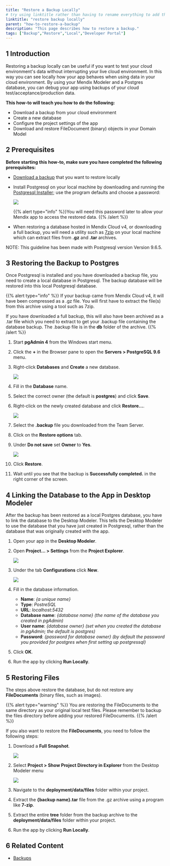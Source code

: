```yaml
---
title: "Restore a Backup Locally"
# try using linktitle rather than having to rename everything to add the -a-
linktitle: "restore backup locally"
parent: "how-to-restore-a-backup"
description: "This page describes how to restore a backup."
tags: ["Backup","Restore","Local","Developer Portal"]
---
```


## 1 Introduction

Restoring a backup locally can be useful if you want to test your cloud environment's data without interrupting your live cloud environment. In this way you can see locally how your app behaves when using data in your cloud environment. By using your Mendix Modeler and a Postgres database, you can debug your app using backups of your cloud test/acceptance/production data.

**This how-to will teach you how to do the following:**

* Download a backup from your cloud environment
* Create a new database
* Configure the project settings of the app
* Download and restore FileDocument (binary) objects in your Domain Model

## 2 Prerequisites

**Before starting this how-to, make sure you have completed the following prerequisites:**

* [Download a backup](how-to-download-a-backup) that you want to restore locally
* Install Postgresql on your local machine by downloading and running the [Postgresql Installer](https://www.postgresql.org/download/windows/); use the program defaults and choose a password:

    ![](attachments/restore-backup-locally/postgres-password.png)

    {{% alert type="info" %}}You will need this password later to allow your Mendix app to access the restored data. 
    {{% /alert %}}

* When restoring a database hosted in Mendix Cloud v4, or downloading a full backup, you will need a utility such as [7zip](http://www.7-zip.org/) on your local machine which can extract files from **.gz** and **.tar** archives.

NOTE: This guideline has been made with Postgresql version Version 9.6.5.

## 3 Restoring the Backup to Postgres

Once Postgresql is installed and you have downloaded a backup file, you need to create a local database in Postgresql. The backup database will be restored into this local Postgresql database.

{{% alert type="info" %}}
If your backup came from Mendix Cloud v4, it will have been compressed as a .gz file. You will first have to extract the file(s) from this archive using a tool such as 7zip.

If you have downloaded a full backup, this will also have been archived as a .tar file which you need to extract to get your .backup file containing the database backup. The .backup file is in the **db** folder of the archive.
{{% /alert %}}

1. Start **pgAdmin 4** from the Windows start menu.
2. Click the **+** in the Browser pane to open the **Servers > PostgreSQL 9.6** menu.
3. Right-click **Databases** and **Create** a new database.

    ![](attachments/restore-backup-locally/add-database.png)

4. Fill in the **Database** name.
5. Select the correct owner (the default is **postgres**) and click **Save**.
6. Right-click on the newly created database and click **Restore...**.

    ![](attachments/restore-backup-locally/restore-database.png)

7. Select the **.backup** file you downloaded from the Team Server.
8. Click on the **Restore options** tab.
9. Under **Do not save** set **Owner** to **Yes**.

    ![](attachments/restore-backup-locally/restore-options.png)

10. Click **Restore**.
11.	Wait until you see that the backup is **Successfully completed.** in the right corner of the screen.

## 4 Linking the Database to the App in Desktop Modeler

After the backup has been restored as a local Postgres database, you have to link the database to the Desktop Modeler. This tells the Desktop Modeler to use the database that you have just created in Postgresql, rather than the database that was originally created with the app.

1. Open your app in the **Desktop Modeler**.
2. Open **Project... > Settings** from the **Project Explorer**.

    ![](attachments/restore-backup-locally/modeler-settings.png)

3. Under the tab **Configurations** click **New**.

    ![](attachments/restore-backup-locally/add-configuration.png)

4. Fill in the database information.
    * **Name**: *{a unique name}*
    * **Type**: *PostreSQL*
    * **URL**: *localhost:5432*
    * **Database name**: *{database name} (the name of the database you created in pgAdmin)*
    * **User name**: *{database owner} (set when you created the database in pgAdmin; the default is postgres)*
    * **Password**: *{password for database owner} (by default the password you provided for postgres when first setting up postgressql)*

5. Click **OK**.
6. Run the app by clicking **Run Locally**.

## 5 Restoring Files

The steps above restore the database, but do not restore any **FileDocuments** (binary files, such as images).

{{% alert type="warning" %}}
You are restoring the FileDocuments to the same directory as your original local test files. Please remember to backup the files directory before adding your restored FileDocuments.
{{% /alert %}}

If you also want to restore the **FileDocuments**, you need to follow the following steps:

1. Download a **Full Snapshot**.

    ![](attachments/restore-backup-locally/backup-choice.png)

2. Select **Project > Show Project Directory in Explorer** from the Desktop Modeler menu

    ![](attachments/restore-backup-locally/project-directory.png)

3. Navigate to the **deployment/data/files** folder within your project.
4. Extract the **{backup name}.tar** file from the .gz archive using a program like **7-zip**.
5. Extract the entire **tree** folder from the backup archive to the  **deployment/data/files** folder within your project.
6. Run the app by clicking **Run Locally**.

## 6 Related Content

* [Backups](/developerportal/operate/backups)
